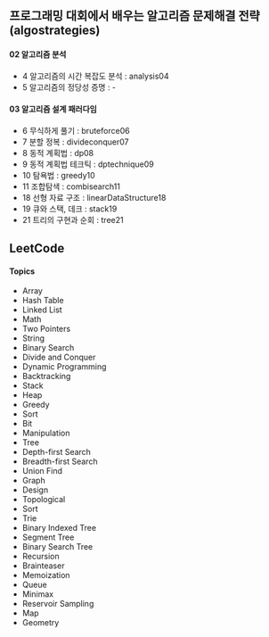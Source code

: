 ## 프로그래밍 대회에서 배우는 알고리즘 문제해결 전략 (algostrategies)

#### 02 알고리즘 분석
* 4 알고리즘의 시간 복잡도 분석 : analysis04
* 5 알고리즘의 정당성 증명 : -

#### 03 알고리즘 설계 패러다임
* 6 무식하게 풀기 : bruteforce06
* 7 분할 정복 : divideconquer07
* 8 동적 계획법 : dp08
* 9 동적 계획법 테크틱 : dptechnique09
* 10 탐욕법 : greedy10
* 11 조합탐색 : combisearch11
* 18 선형 자료 구조 : linearDataStructure18
* 19 큐와 스택, 데크 : stack19
* 21 트리의 구현과 순회 : tree21

## LeetCode

#### Topics
* Array
* Hash Table
* Linked List
* Math
* Two Pointers
* String
* Binary Search
* Divide and Conquer
* Dynamic Programming
* Backtracking
* Stack
* Heap
* Greedy
* Sort
* Bit
* Manipulation
* Tree
* Depth-first Search
* Breadth-first Search
* Union Find
* Graph
* Design
* Topological
* Sort
* Trie
* Binary Indexed Tree
* Segment Tree
* Binary Search Tree
* Recursion
* Brainteaser
* Memoization
* Queue
* Minimax
* Reservoir Sampling
* Map
* Geometry